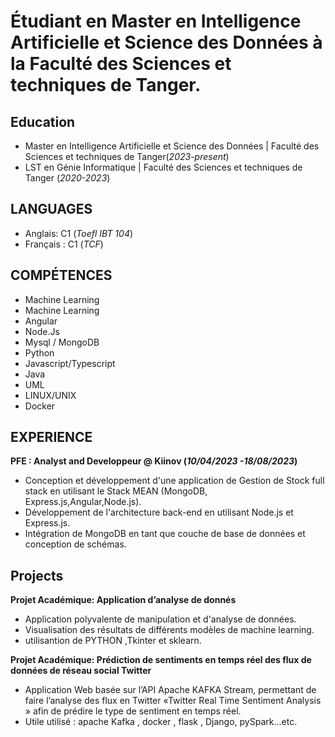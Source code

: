 # Étudiant en Master en Intelligence Artificielle et Science des Données à la Faculté des Sciences et techniques de Tanger.

## Education
- Master en Intelligence Artificielle et Science des Données | Faculté des Sciences et techniques de Tanger(_2023-present_)
- LST en Génie Informatique | Faculté des Sciences et techniques de Tanger		(_2020-2023_)	 
## LANGUAGES
- Anglais: C1 (_Toefl IBT 104_)
- Français : C1 (_TCF_)
## COMPÉTENCES
- Machine Learning
- Machine Learning
- Angular
- Node.Js
- Mysql / MongoDB
- Python
- Javascript/Typescript
- Java
- UML
- LINUX/UNIX
- Docker
## EXPERIENCE
**PFE : Analyst and Developpeur @ Kiinov (_10/04/2023 -18/08/2023_)**
- Conception et développement d'une application de Gestion de Stock full stack en utilisant le Stack MEAN (MongoDB, Express.js,Angular,Node.js).
- Développement de l'architecture back-end en utilisant Node.js et Express.js.
- Intégration de MongoDB en tant que couche de base de données et conception de schémas.

## Projects
**Projet Académique: Application d’analyse de donnés**
- Application polyvalente de manipulation et d'analyse de données.
- Visualisation des résultats de différents modèles de machine learning.
- utilisantion de PYTHON ,Tkinter et sklearn.

**Projet Académique: Prédiction de sentiments en
temps réel des flux de données de réseau social
Twitter**
- Application Web basée sur l’API Apache KAFKA Stream, permettant de faire l’analyse des flux en Twitter «Twitter Real Time Sentiment Analysis » afin de prédire le type de sentiment en temps réel.
- Utile utilisé : apache Kafka , docker , flask , Django, pySpark...etc.

